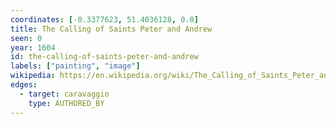 ```yaml
---
coordinates: [-0.3377623, 51.4036128, 0.0]
title: The Calling of Saints Peter and Andrew
seen: 0
year: 1604
id: the-calling-of-saints-peter-and-andrew
labels: ["painting", "image"]
wikipedia: https://en.wikipedia.org/wiki/The_Calling_of_Saints_Peter_and_Andrew
edges:
  - target: caravaggio
    type: AUTHORED_BY
---
```


